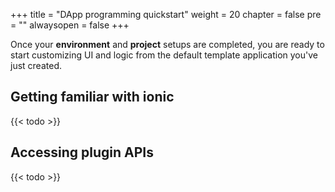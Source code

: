 +++
title = "DApp programming quickstart"
weight = 20
chapter = false
pre = ""
alwaysopen = false
+++

Once your **environment** and **project** setups are completed, you are ready to start customizing UI and logic from the default template application you've just created.

## Getting familiar with ionic

{{< todo >}}

## Accessing plugin APIs

{{< todo >}}